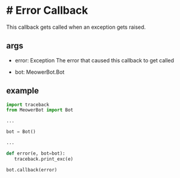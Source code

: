 <p align="center">
<h1> # Error Callback </h1>
</p>
This callback gets called when an exception gets raised.

## args

 - error: Exception 
   The error that caused this callback to get called


  - bot: MeowerBot.Bot

## example

```py
import traceback
from MeowerBot import Bot

...

bot = Bot()

...

def error(e, bot=bot):
   traceback.print_exc(e)

bot.callback(error)
```
